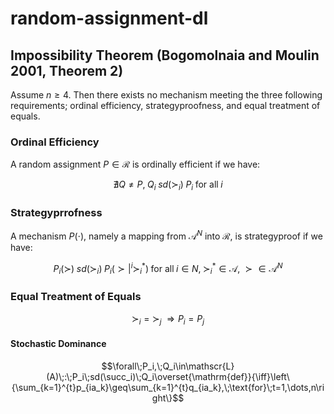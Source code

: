 # random-assignment-dl



## Impossibility Theorem (Bogomolnaia and Moulin 2001, Theorem 2)
Assume $n\geq 4$. Then there exists no mechanism meeting the three following requirements; ordinal efficiency, strategyproofness, and equal treatment of equals. 

### Ordinal Efficiency
A random assignment $P\in\mathscr{R}$ is ordinally efficient if we have:
```math
\nexists Q\neq P,\;Q_i\;sd(\succ_i)\;P_i\;\text{for all}\;i
```

### Strategyprrofness
A mechanism $P(\cdot)$, namely a mapping from $\mathscr{A}^N$ into $\mathscr{R}$, is strategyproof if we have:
```math
P_i(\succ)\;sd(\succ_i)\;P_i(\succ|^i\succ_i^*)\;\text{for all}\;i\in N,\;\succ_i^*\in\mathscr{A},\;\succ\in\mathscr{A}^N
```

### Equal Treatment of Equals
```math
\succ_i=\succ_j\;\Rightarrow P_i=P_j
```

#### Stochastic Dominance
```math
\forall\;P_i,\;Q_i\in\mathscr{L}(A)\;:\;P_i\;sd(\succ_i)\;Q_i\overset{\mathrm{def}}{\iff}\left\{\sum_{k=1}^{t}p_{ia_k}\geq\sum_{k=1}^{t}q_{ia_k},\;\text{for}\;t=1,\dots,n\right\}
```
